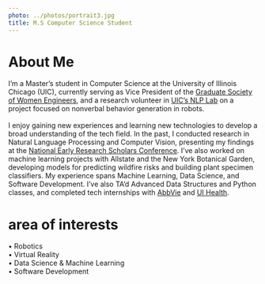 ```yaml
---
photo: ../photos/portrait3.jpg
title: M.S Computer Science Student
---
```

# About Me
I’m a Master’s student in Computer Science at the University of Illinois Chicago (UIC), currently serving as Vice President of the [Graduate Society of Women Engineers](https://sites.google.com/view/sweuic/gradswe), and a research volunteer in [UIC’s NLP Lab](https://nlp.lab.uic.edu/) on a project focused on nonverbal behavior generation in robots. <br><br>
I enjoy gaining new experiences and learning new technologies to develop a broad understanding of the tech field. In the past, I conducted research in Natural Language Processing and Computer Vision, presenting my findings at the [National Early Research Scholars Conference](https://ersp.ucsd.edu/about/2023-ersp-national-conference-virtual). I’ve also worked on machine learning projects with Allstate and the New York Botanical Garden, developing models for predicting wildfire risks and building plant specimen classifiers. My experience spans Machine Learning, Data Science, and Software Development. I’ve also TA’d Advanced Data Structures and Python classes, and completed tech internships with [AbbVie](https://www.abbvie.com/) and [UI Health](https://hospital.uillinois.edu/).

# area of interests   
• Robotics  
• Virtual Reality  
• Data Science & Machine Learning  
• Software Development